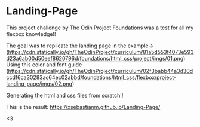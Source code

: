 # Landing-Page
This project challenge by The Odin Project Foundations was a test for all my flexbox knowledge!!

The goal was to replicate the landing page in the example-> (https://cdn.statically.io/gh/TheOdinProject/curriculum/81a5d553f4073e593d23a6ab00d50eef8620796d/foundations/html_css/project/imgs/01.png) 
Using this color and font guide (https://cdn.statically.io/gh/TheOdinProject/curriculum/02f3babb44a3d30dccdf6ca30283ac64ec02abbd/foundations/html_css/flexbox/project-landing-page/imgs/02.png)

Generating the html and css files from scratch!!

This is the result: https://xsebastianm.github.io/Landing-Page/ 

<3
